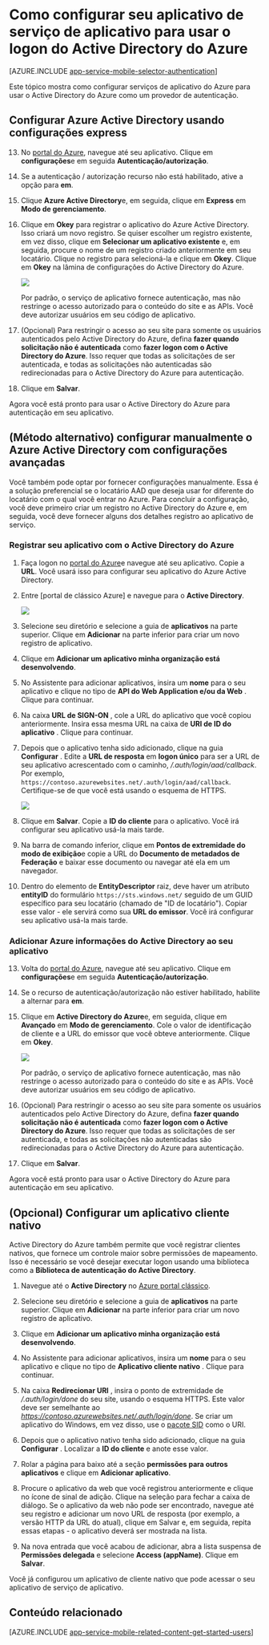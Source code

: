 <properties
    pageTitle="Como configurar a autenticação do Active Directory do Azure para seu aplicativo de serviços de aplicativo"
    description="Saiba como configurar a autenticação do Active Directory do Azure para seu aplicativo de serviços de aplicativo."
    authors="mattchenderson"
    services="app-service"
    documentationCenter=""
    manager="erikre"
    editor=""/>

<tags
    ms.service="app-service-mobile"
    ms.workload="mobile"
    ms.tgt_pltfrm="na"
    ms.devlang="multiple"
    ms.topic="article"
    ms.date="10/01/2016"
    ms.author="mahender"/>

# <a name="how-to-configure-your-app-service-application-to-use-azure-active-directory-login"></a>Como configurar seu aplicativo de serviço de aplicativo para usar o logon do Active Directory do Azure

[AZURE.INCLUDE [app-service-mobile-selector-authentication](../../includes/app-service-mobile-selector-authentication.md)]

Este tópico mostra como configurar serviços de aplicativo do Azure para usar o Active Directory do Azure como um provedor de autenticação.

## <a name="express"> </a>Configurar Azure Active Directory usando configurações express

13. No [portal do Azure], navegue até seu aplicativo. Clique em **configurações**e em seguida **Autenticação/autorização**.

14. Se a autenticação / autorização recurso não está habilitado, ative a opção para **em**.

15. Clique **Azure Active Directory**e, em seguida, clique em **Express** em **Modo de gerenciamento**.

16. Clique em **Okey** para registrar o aplicativo do Azure Active Directory. Isso criará um novo registro. Se quiser escolher um registro existente, em vez disso, clique em **Selecionar um aplicativo existente** e, em seguida, procure o nome de um registro criado anteriormente em seu locatário.
Clique no registro para selecioná-la e clique em **Okey**. Clique em **Okey** na lâmina de configurações do Active Directory do Azure.

    ![][0]

    Por padrão, o serviço de aplicativo fornece autenticação, mas não restringe o acesso autorizado para o conteúdo do site e as APIs. Você deve autorizar usuários em seu código de aplicativo.

17. (Opcional) Para restringir o acesso ao seu site para somente os usuários autenticados pelo Active Directory do Azure, defina **fazer quando solicitação não é autenticada** como **fazer logon com o Active Directory do Azure**. Isso requer que todas as solicitações de ser autenticada, e todas as solicitações não autenticadas são redirecionadas para o Active Directory do Azure para autenticação.

17. Clique em **Salvar**.

Agora você está pronto para usar o Active Directory do Azure para autenticação em seu aplicativo.

## <a name="advanced"> </a>(Método alternativo) configurar manualmente o Azure Active Directory com configurações avançadas
Você também pode optar por fornecer configurações manualmente. Essa é a solução preferencial se o locatário AAD que deseja usar for diferente do locatário com o qual você entrar no Azure. Para concluir a configuração, você deve primeiro criar um registro no Active Directory do Azure e, em seguida, você deve fornecer alguns dos detalhes registro ao aplicativo de serviço.

### <a name="register"> </a>Registrar seu aplicativo com o Active Directory do Azure

1. Faça logon no [portal do Azure]e navegue até seu aplicativo. Copie a **URL**. Você usará isso para configurar seu aplicativo do Azure Active Directory.

3. Entre [portal de clássico Azure] e navegue para o **Active Directory**.

    ![][2]

4. Selecione seu diretório e selecione a guia de **aplicativos** na parte superior. Clique em **Adicionar** na parte inferior para criar um novo registro de aplicativo.

5. Clique em **Adicionar um aplicativo minha organização está desenvolvendo**.

6. No Assistente para adicionar aplicativos, insira um **nome** para o seu aplicativo e clique no tipo de **API do Web Application e/ou da Web** . Clique para continuar.

7. Na caixa **URL de SIGN-ON** , cole a URL do aplicativo que você copiou anteriormente. Insira essa mesma URL na caixa de **URI de ID do aplicativo** . Clique para continuar.

8. Depois que o aplicativo tenha sido adicionado, clique na guia **Configurar** . Edite a **URL de resposta** em **logon único** para ser a URL de seu aplicativo acrescentado com o caminho, _/.auth/login/aad/callback_. Por exemplo, `https://contoso.azurewebsites.net/.auth/login/aad/callback`. Certifique-se de que você está usando o esquema de HTTPS.

    ![][3]

9. Clique em **Salvar**. Copie a **ID do cliente** para o aplicativo. Você irá configurar seu aplicativo usá-la mais tarde.

10. Na barra de comando inferior, clique em **Pontos de extremidade do modo de exibição**e copie a URL do **Documento de metadados de Federação** e baixar esse documento ou navegar até ela em um navegador.

11. Dentro do elemento de **EntityDescriptor** raiz, deve haver um atributo **entityID** do formulário `https://sts.windows.net/` seguido de um GUID específico para seu locatário (chamado de "ID de locatário"). Copiar esse valor - ele servirá como sua **URL do emissor**. Você irá configurar seu aplicativo usá-la mais tarde.

### <a name="secrets"> </a>Adicionar Azure informações do Active Directory ao seu aplicativo

13. Volta do [portal do Azure], navegue até seu aplicativo. Clique em **configurações**e em seguida **Autenticação/autorização**.

14. Se o recurso de autenticação/autorização não estiver habilitado, habilite a alternar para **em**.

15. Clique em **Active Directory do Azure**e, em seguida, clique em **Avançado** em **Modo de gerenciamento**. Cole o valor de identificação de cliente e a URL do emissor que você obteve anteriormente. Clique em **Okey**.

    ![][1]

    Por padrão, o serviço de aplicativo fornece autenticação, mas não restringe o acesso autorizado para o conteúdo do site e as APIs. Você deve autorizar usuários em seu código de aplicativo.

17. (Opcional) Para restringir o acesso ao seu site para somente os usuários autenticados pelo Active Directory do Azure, defina **fazer quando solicitação não é autenticada** como **fazer logon com o Active Directory do Azure**. Isso requer que todas as solicitações de ser autenticada, e todas as solicitações não autenticadas são redirecionadas para o Active Directory do Azure para autenticação.

17. Clique em **Salvar**.

Agora você está pronto para usar o Active Directory do Azure para autenticação em seu aplicativo.

## <a name="optional-configure-a-native-client-application"></a>(Opcional) Configurar um aplicativo cliente nativo

Active Directory do Azure também permite que você registrar clientes nativos, que fornece um controle maior sobre permissões de mapeamento. Isso é necessário se você desejar executar logon usando uma biblioteca como a **Biblioteca de autenticação do Active Directory**.

1. Navegue até o **Active Directory** no [Azure portal clássico].

2. Selecione seu diretório e selecione a guia de **aplicativos** na parte superior. Clique em **Adicionar** na parte inferior para criar um novo registro de aplicativo.

3. Clique em **Adicionar um aplicativo minha organização está desenvolvendo**.

4. No Assistente para adicionar aplicativos, insira um **nome** para o seu aplicativo e clique no tipo de **Aplicativo cliente nativo** . Clique para continuar.

5. Na caixa **Redirecionar URI** , insira o ponto de extremidade de _/.auth/login/done_ do seu site, usando o esquema HTTPS. Este valor deve ser semelhante ao _https://contoso.azurewebsites.net/.auth/login/done_. Se criar um aplicativo do Windows, em vez disso, use o [pacote SID](app-service-mobile-dotnet-how-to-use-client-library.md#package-sid) como o URI.

6. Depois que o aplicativo nativo tenha sido adicionado, clique na guia **Configurar** . Localizar a **ID do cliente** e anote esse valor.

7. Rolar a página para baixo até a seção **permissões para outros aplicativos** e clique em **Adicionar aplicativo**.

8. Procure o aplicativo da web que você registrou anteriormente e clique no ícone de sinal de adição. Clique na seleção para fechar a caixa de diálogo. Se o aplicativo da web não pode ser encontrado, navegue até seu registro e adicionar um novo URL de resposta (por exemplo, a versão HTTP da URL do atual), clique em Salvar e, em seguida, repita essas etapas - o aplicativo deverá ser mostrada na lista.

9. Na nova entrada que você acabou de adicionar, abra a lista suspensa de **Permissões delegada** e selecione **Access (appName)**. Clique em **Salvar**.

Você já configurou um aplicativo de cliente nativo que pode acessar o seu aplicativo de serviço de aplicativo.

## <a name="related-content"> </a>Conteúdo relacionado

[AZURE.INCLUDE [app-service-mobile-related-content-get-started-users](../../includes/app-service-mobile-related-content-get-started-users.md)]

<!-- Images. -->

[0]: ./media/app-service-mobile-how-to-configure-active-directory-authentication/mobile-app-aad-express-settings.png
[1]: ./media/app-service-mobile-how-to-configure-active-directory-authentication/mobile-app-aad-advanced-settings.png
[2]: ./media/app-service-mobile-how-to-configure-active-directory-authentication/app-service-navigate-aad.png
[3]: ./media/app-service-mobile-how-to-configure-active-directory-authentication/app-service-aad-app-configure.png

<!-- URLs. -->

[Portal do Azure]: https://portal.azure.com/
[Azure portal clássico]: https://manage.windowsazure.com/
[alternative method]:#advanced
